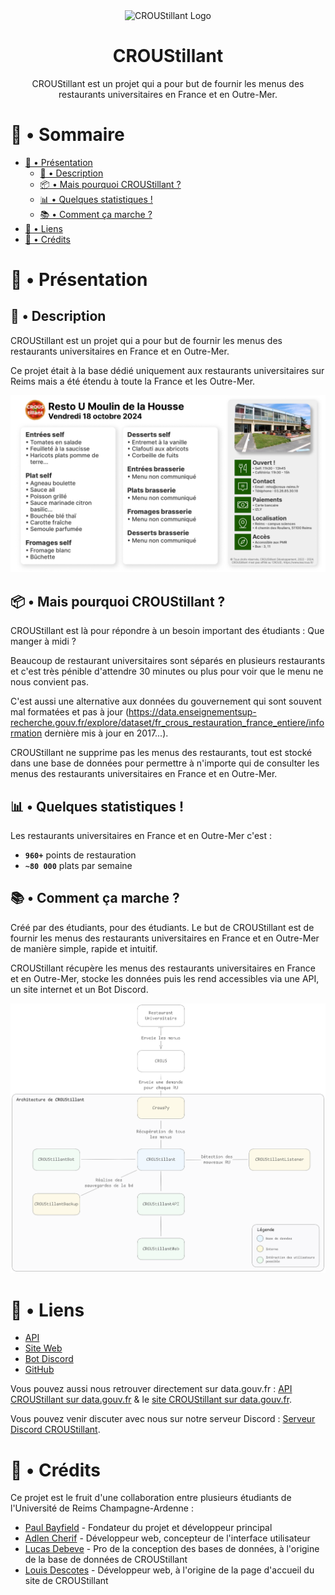 <div align="center">
<img src="https://croustillant.menu/logo.png" alt="CROUStillant Logo"/>
  
# CROUStillant
CROUStillant est un projet qui a pour but de fournir les menus des restaurants universitaires en France et en Outre-Mer. 

</div>
  
# 📖 • Sommaire

- [🚀 • Présentation](#--présentation)
    - [📜 • Description](#--description)
    - [📦 • Mais pourquoi CROUStillant ?](#--mais-pourquoi-croustillant-)
    - [📊 • Quelques statistiques !](#--quelques-statistiques-)
    - [📚 • Comment ça marche ?](#--comment-ça-marche-)
- [📑 • Liens](#--liens)
- [📃 • Crédits](#--crédits)

# 🚀 • Présentation

## 📜 • Description

CROUStillant est un projet qui a pour but de fournir les menus des restaurants universitaires en France et en Outre-Mer.  

Ce projet était à la base dédié uniquement aux restaurants universitaires sur Reims mais a été étendu à toute la France et les Outre-Mer.  

<img src="https://raw.githubusercontent.com/CROUStillant-Developpement/CROUStillantAssets/main/preview/menu.png" alt="CROUStillant Preview"/>

## 📦 • Mais pourquoi CROUStillant ?

CROUStillant est là pour répondre à un besoin important des étudiants : Que manger à midi ?  

Beaucoup de restaurant universitaires sont séparés en plusieurs restaurants et c'est très pénible d'attendre 30 minutes ou plus pour voir que le menu ne nous convient pas.  

C'est aussi une alternative aux données du gouvernement qui sont souvent mal formatées et pas à jour (https://data.enseignementsup-recherche.gouv.fr/explore/dataset/fr_crous_restauration_france_entiere/information dernière mis à jour en 2017...).  

CROUStillant ne supprime pas les menus des restaurants, tout est stocké dans une base de données pour permettre à n'importe qui de consulter les menus des restaurants universitaires en France et en Outre-Mer.  

## 📊 • Quelques statistiques !

Les restaurants universitaires en France et en Outre-Mer c'est :
- **` 960+ `** points de restauration
- **` ~80 000 `** plats par semaine

## 📚 • Comment ça marche ?

Créé par des étudiants, pour des étudiants. Le but de CROUStillant est de fournir les menus des restaurants universitaires en France et en Outre-Mer de manière simple, rapide et intuitif.  

CROUStillant récupère les menus des restaurants universitaires en France et en Outre-Mer, stocke les données puis les rend accessibles via une API, un site internet et un Bot Discord.

<img src="https://raw.githubusercontent.com/CROUStillant-Developpement/CROUStillantAssets/main/structure.png" alt="CROUStillant Structure"/>

# 📑 • Liens

- [API](https://api.croustillant.menu)
- [Site Web](https://croustillant.menu)
- [Bot Discord](https://discord.com/oauth2/authorize?client_id=1024564077068025867)
- [GitHub](https://github.com/CROUStillant-Developpement)
  
Vous pouvez aussi nous retrouver directement sur data.gouv.fr : [API CROUStillant sur data.gouv.fr](https://www.data.gouv.fr/fr/dataservices/api-croustillant/) & le [site CROUStillant sur data.gouv.fr](https://www.data.gouv.fr/fr/reuses/croustillant/).  
  
Vous pouvez venir discuter avec nous sur notre serveur Discord : [Serveur Discord CROUStillant](https://discord.gg/yG6FjqbWtk).
  
# 📃 • Crédits

Ce projet est le fruit d'une collaboration entre plusieurs étudiants de l'Université de Reims Champagne-Ardenne :
- [Paul Bayfield](https://github.com/PaulBayfield) - Fondateur du projet et développeur principal
- [Adlen Cherif](https://github.com/cherifad) - Développeur web, concepteur de l'interface utilisateur
- [Lucas Debeve](https://github.com/lucasDebeve) - Pro de la conception des bases de données, à l'origine de la base de données de CROUStillant
- [Louis Descotes](https://github.com/louisdescotes) - Développeur web, à l'origine de la page d'accueil du site de CROUStillant
